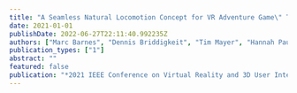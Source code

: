 ```yaml
---
title: "A Seamless Natural Locomotion Concept for VR Adventure Game\" The Amusement\""
date: 2021-01-01
publishDate: 2022-06-27T22:11:40.992235Z
authors: ["Marc Barnes", "Dennis Briddigkeit", "Tim Mayer", "Hannah Paulmann", "Eike Langbehn"]
publication_types: ["1"]
abstract: ""
featured: false
publication: "*2021 IEEE Conference on Virtual Reality and 3D User Interfaces Abstracts and Workshops (VRW)*"
---
```


